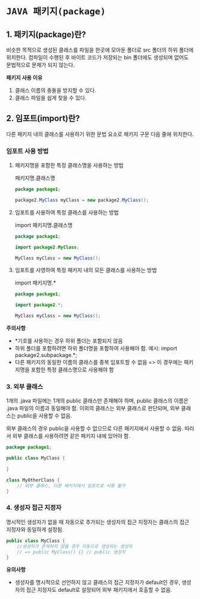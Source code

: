 # `JAVA 패키지(package)`

## 1. 패키지(package)란?
비슷한 목적으로 생성된 클래스를 파일을 한곳에 모아둔 폴더로 src 폴더의 하위 폴더에 위치한다. 컴파일이 수행된 후 바이트 코드가 저장되는 bin 폴더에도 생성되며 없어도 문법적으로 문제가 되지 않는다.

__패키지 사용 이유__
1. 클래스 이름의 충돌을 방지할 수 있다.
2. 클래스 파일을 쉽게 찾을 수 있다.

## 2. 임포트(import)란?
다른 패키지 내의 클래스를 사용하기 위한 문법 요소로 패키지 구문 다음 줄에 위치한다.

### 임포트 사용 방법
1. 패키지명을 포함한 특정 클래스명을 사용하는 방법

   패키지명.클래스명
    ```java
    package package1;

    package2.MyClass myClass = new package2.MyClass();
    ```
2. 임포트를 사용하여 특정 클래스를 사용하는 방법

   import 패키지명.클래스명

    ```java
    package package1;

    import package2.MyClass;

    MyClass myClass = new MyClass();
    ```
3. 임포트를 사영하여 특정 패키지 내의 모든 클래스를 사용하는 방법

   import 패키지명.*
    ```java
    package package1;

    import package2.*;

    MyClass myClass = new MyClass();
    ```
__주의사항__
- *기호를 사용하는 경우 하위 폴더는 포함되지 않음
- 하위 폴더를 포함하려면 하위 폴더명을 포함하여 사용해야 함. 예시: import package2.subpackage.*;
- 다른 패키지의 동일한 이름의 클래스를 중복 임포트할 수 없음 => 이 경우에는 패키지명을 포함한 특정 클래스명으로 사용해야 함


### 3. 외부 클래스

1개의 .java 파일에는 1개의 public 클래스만 존재해야 하며, public 클래스의 이름은 .java 파일의 이름과 동일해야 함. 이외의 클래스는 외부 클래스로 판단되며, 외부 클래스는 public을 사용할 수 없음.

외부 클래스의 경우 public을 사용할 수 없으므로 다른 패키지에서 사용할 수 없음. 따라서 외부 클래스를 사용하려면 같은 패키지 내에 있어야 함.

```java
package package1;

public class MyClass {
   
}

class MyOtherClass {
    // 외부 클래스, 다른 패키지에서 임포트로 사용 불가
}
```
### 4. 생성자 접근 지정자

명시적인 생성자가 없을 때 자동으로 추가되는 생성자의 접근 지정자는 클래스의 접근 지정자와 동일하게 설정됨.

```java
public class MyClass {
    //생성자가 존재하지 않을 경우 자동으로 생성되는 생성자
    // => public MyClass() {} // public 생성자
}
```

__유의사항__
- 생성자를 명시적으로 선언하지 않고 클래스의 접근 지정자가 default인 경우, 생성자의 접근 지정자도 default로 설정되어 외부 패키지에서 호출할 수 없음.

